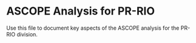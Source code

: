 # ASCOPE Analysis for PR-RIO

Use this file to document key aspects of the ASCOPE analysis for the PR-RIO division.
